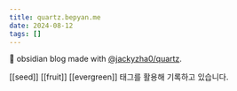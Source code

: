 ```yaml
---
title: quartz.bepyan.me
date: 2024-08-12
tags: []
---
```

🌱 obsidian blog made with [@jackyzha0/quartz](https://quartz.jzhao.xyz/).

[[seed]] [[fruit]] [[evergreen]] 태그를 활용해 기록하고 있습니다.

